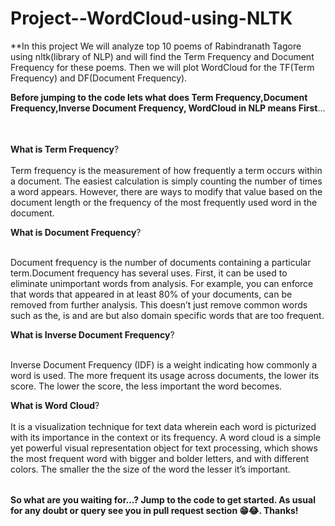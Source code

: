 # Project--WordCloud-using-NLTK


<table>
  
**In this project We will analyze top 10 poems of Rabindranath Tagore using nltk(library of NLP) and will find the Term Frequency and Document Frequency for these poems. Then we will plot WordCloud for the TF(Term Frequency) and DF(Document Frequency).


**Before jumping to the code lets what does Term Frequency,Document Frequency,Inverse Document Frequency, WordCloud in NLP means First**...<br></br>

<table>

**What is Term Frequency**?<br></br>
Term frequency is the measurement of how frequently a term occurs within a document. The easiest calculation is simply counting the number of times a word appears. However, there are ways to modify that value based on the document length or the frequency of the most frequently used word in the document.


**What is Document Frequency**?<br></br>

Document frequency is the number of documents containing a particular term.Document frequency has several uses. First, it can be used to eliminate unimportant words from analysis. For example, you can enforce that words that appeared in at least 80% of your documents, can be removed from further analysis. This doesn’t just remove common words such as the, is and are but also domain specific words that are too frequent.


**What is Inverse Document Frequency**?<br></br>

Inverse Document Frequency (IDF) is a weight indicating how commonly a word is used. The more frequent its usage across documents, the lower its score. The lower the score, the less important the word becomes.

**What is Word Cloud**?<br></br>
It is a visualization technique for text data wherein each word is picturized with its importance in the context or its frequency. A word cloud is a simple yet powerful visual representation object for text processing, which shows the most frequent word with bigger and bolder letters, and with different colors. The smaller the the size of the word the lesser it’s important.



</table>

**So what are you waiting for...? Jump to the code to get started. As usual for any doubt or query see you in pull request section 😁😂. Thanks!**


